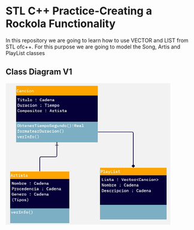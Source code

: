 # STL C++ Practice-Creating a Rockola Functionality
In this repository we are going to learn how to use VECTOR and LIST from STL ofc++. 
For this purpose we are going to model the Song, Artis and PlayList classes

## Class Diagram V1
![Diagrama de clases](/images/class_diagram.png)

